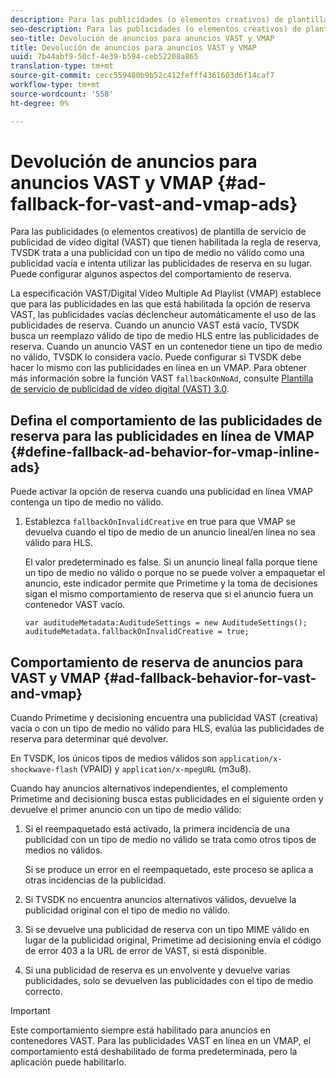 ```yaml
---
description: Para las publicidades (o elementos creativos) de plantilla de servicio de publicidad de vídeo digital (VAST) que tienen habilitada la regla de reserva, TVSDK trata a una publicidad con un tipo de medio no válido como una publicidad vacía e intenta utilizar las publicidades de reserva en su lugar. Puede configurar algunos aspectos del comportamiento de reserva.
seo-description: Para las publicidades (o elementos creativos) de plantilla de servicio de publicidad de vídeo digital (VAST) que tienen habilitada la regla de reserva, TVSDK trata a una publicidad con un tipo de medio no válido como una publicidad vacía e intenta utilizar las publicidades de reserva en su lugar. Puede configurar algunos aspectos del comportamiento de reserva.
seo-title: Devolución de anuncios para anuncios VAST y VMAP
title: Devolución de anuncios para anuncios VAST y VMAP
uuid: 7b44abf9-50cf-4e39-b594-ceb52208a865
translation-type: tm+mt
source-git-commit: cecc559480b9b52c412fefff4361603d6f14caf7
workflow-type: tm+mt
source-wordcount: '558'
ht-degree: 0%

---
```



# Devolución de anuncios para anuncios VAST y VMAP {#ad-fallback-for-vast-and-vmap-ads}

Para las publicidades (o elementos creativos) de plantilla de servicio de publicidad de vídeo digital (VAST) que tienen habilitada la regla de reserva, TVSDK trata a una publicidad con un tipo de medio no válido como una publicidad vacía e intenta utilizar las publicidades de reserva en su lugar. Puede configurar algunos aspectos del comportamiento de reserva.

La especificación VAST/Digital Video Multiple Ad Playlist (VMAP) establece que para las publicidades en las que está habilitada la opción de reserva VAST, las publicidades vacías déclencheur automáticamente el uso de las publicidades de reserva. Cuando un anuncio VAST está vacío, TVSDK busca un reemplazo válido de tipo de medio HLS entre las publicidades de reserva. Cuando un anuncio VAST en un contenedor tiene un tipo de medio no válido, TVSDK lo considera vacío. Puede configurar si TVSDK debe hacer lo mismo con las publicidades en línea en un VMAP. Para obtener más información sobre la función VAST `fallbackOnNoAd`, consulte [Plantilla de servicio de publicidad de vídeo digital (VAST) 3.0](https://www.iab.net/guidelines/508676/digitalvideo/vsuite/vast).

## Defina el comportamiento de las publicidades de reserva para las publicidades en línea de VMAP {#define-fallback-ad-behavior-for-vmap-inline-ads}

Puede activar la opción de reserva cuando una publicidad en línea VMAP contenga un tipo de medio no válido.

1. Establezca `fallbackOnInvalidCreative` en true para que VMAP se devuelva cuando el tipo de medio de un anuncio lineal/en línea no sea válido para HLS.

   El valor predeterminado es false. Si un anuncio lineal falla porque tiene un tipo de medio no válido o porque no se puede volver a empaquetar el anuncio, este indicador permite que Primetime y la toma de decisiones sigan el mismo comportamiento de reserva que si el anuncio fuera un contenedor VAST vacío.

   ```
   var auditudeMetadata:AuditudeSettings = new AuditudeSettings(); 
   auditudeMetadata.fallbackOnInvalidCreative = true;
   ```

## Comportamiento de reserva de anuncios para VAST y VMAP {#ad-fallback-behavior-for-vast-and-vmap}

Cuando Primetime y decisioning encuentra una publicidad VAST (creativa) vacía o con un tipo de medio no válido para HLS, evalúa las publicidades de reserva para determinar qué devolver.

<!--<a id="section_9F60AF00CE9645848EAAF8C06A9E426B"></a>-->

En TVSDK, los únicos tipos de medios válidos son `application/x-shockwave-flash` (VPAID) y `application/x-mpegURL` (m3u8).

Cuando hay anuncios alternativos independientes, el complemento Primetime and decisioning busca estas publicidades en el siguiente orden y devuelve el primer anuncio con un tipo de medio válido:

1. Si el reempaquetado está activado, la primera incidencia de una publicidad con un tipo de medio no válido se trata como otros tipos de medios no válidos.

   Si se produce un error en el reempaquetado, este proceso se aplica a otras incidencias de la publicidad.
1. Si TVSDK no encuentra anuncios alternativos válidos, devuelve la publicidad original con el tipo de medio no válido.
1. Si se devuelve una publicidad de reserva con un tipo MIME válido en lugar de la publicidad original, Primetime ad decisioning envía el código de error 403 a la URL de error de VAST, si está disponible.
1. Si una publicidad de reserva es un envolvente y devuelve varias publicidades, solo se devuelven las publicidades con el tipo de medio correcto.

>[!IMPORTANT]
>
>Este comportamiento siempre está habilitado para anuncios en contenedores VAST. Para las publicidades VAST en línea en un VMAP, el comportamiento está deshabilitado de forma predeterminada, pero la aplicación puede habilitarlo.